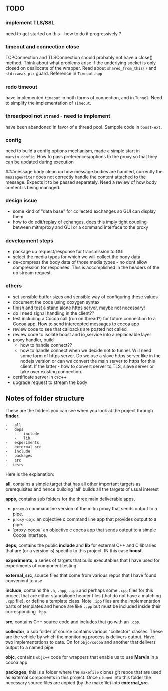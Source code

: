## TODO
### implement TLS/SSL
need to get started on this - how to do it progressively ?
### timeout and connection close
TCPConnection and TLSConnection should probably not have a close() method. Think about what problems arise if the underlying socket is only closed on deallocate of the wrapper. Read about `shared_from_this()` and `std::weak_ptr` guard. Reference in `Timeout.hpp`
### redo timeout
have implemented `timeout` in both forms of connection, and in `Tunnel`. Need to simplify the implementation of `Timeout`.

### threadpool not `strand` - need to implement
have been abandoned in favor of a thread pool. Sampple code in `boost-ext`.
### config
need to build a config options mechanism, made a simple start in `marvin_config`. How to pass preferences/options to the proxy so that they can be updated during execution

###message body
clean up how message bodies are handled, currently the `messagewriter` does  not correctly handle the content attached to the message. Expects it to be passed separately. Need a review of how body content is being managed. 

### design issue
-	some kind of "data base" for collected exchanges so GUI can display them
-	how to do edit/replay of echanges, does this imply tight coupling between mitmproxy and GUI or a command interface to the proxy

### development steps
-	package up request/response for transmission to GUI
-	select the media types for which we will collect the body data
-	de-compress the body data of those media types - no dont allow compression for responses.  This is accomplished in the headers of the up stream request.

### others
-	set sensible buffer sizes and sensible way of configuring these values
-	document the code using doxygen syntax
-	finish and test a stand alone https server, maybe not necessary!
-	do I need signal handling in the client??
-	test including a Cocoa call (run on thread?) for future connection to a Cocoa app. How to send intercepted messages to cocoa app
-	review code to see that callbacks are posted not called
-	review code to isolate boost and io_service into a replaceable layer
-	proxy handler, build
	-	how to handle connect??
	-	how to handle connect when we decide not to tunnel. Will need some form of  https server. Do we use a slave https server like in the nodejs version or can we convert the main server to https for this client. If the latter - how to convert server to TLS, slave server or take over existing connection. 
-	certificate server in c/c++
-	upgrade request to stream the body


## Notes of folder structure
These are the folders you can see when you look at the project through __finder__.

	-	all
	-	deps
		-	include
		-	lib
	-	experiments
	-	external_src
	-	include
	-	packages
	-	src
	-  tests
	
Here is the explanation:

__all__, contains a simple target that has all other important targets as prerequisites and hence building 'all' builds all the targets of usual interest 

__apps__, contains sub folders for the three main deliverable apps, 

-	`proxy` a commandline version of the mitm proxy that sends output to a pipe.
- 	`proxy-objc` an objective c command line app that provides output to a pipe.
-  	'proxy-cocoa` an objective c cocoa app that sends output to a simple Cocoa interface.

__deps__, contains the public __include__ and __lib__ for external C++ and C libraries that are (or a version is) specific to this project. IN this case __boost__.

__experiments__, a series of targets that build executables that I have used for experiments of component testing.

__external_src__, source files that come from various repos that I have found convenient to use.

__include__, contains the `.h`, `.hpp`, `.ipp` and perhaps some `.cpp` files for this project that are either standalione header files (that do not have a matching `.cpp` file), or define a template class. Note `.ipp` files are the implementation parts of templates and hence are like `.cpp` but must be included inside their corresponding `.hpp`.

__src__, contains C++ source code and includes that go with an `.cpp`.

__collector__, a sub folder of source contains various "collector" classes. These are the vehicle by which the monitoring process is delivers output. Have two implementations to date. On for `objc/cocoa` and another that delivers output to a named pipe. 

__objc__, contains `objc++` code for wrappers that enable us to use __Marvin__ in a cocoa app

__packages__, this is a folder where the `makefile` clones git repos that are used as external components in this project. Once `cloned` into this folder the necessary source files are copied (by the makefile) into __external_src__. 